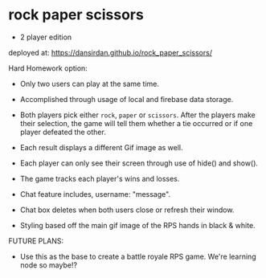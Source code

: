 # rock paper scissors
- 2 player edition

deployed at:
https://dansirdan.github.io/rock_paper_scissors/

Hard Homework option:

- Only two users can play at the same time.
- Accomplished through usage of local and firebase data storage.

- Both players pick either `rock`, `paper` or `scissors`. After the players make their selection, the game will tell them whether a tie occurred or if one player defeated the other.

- Each result displays a different Gif image as well.

- Each player can only see their screen through use of hide() and show().

- The game tracks each player's wins and losses.

- Chat feature includes, username: "message".
- Chat box deletes when both users close or refresh their window.

- Styling based off the main gif image of the RPS hands in black & white.

FUTURE PLANS:
- Use this as the base to create a battle royale RPS game. We're learning node so maybe!?
